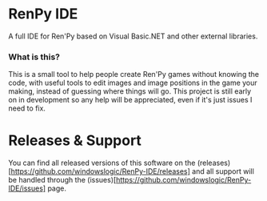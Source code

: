 # RenPy IDE
 A full IDE for Ren'Py based on Visual Basic.NET and other external libraries.

 ### What is this?

This is a small tool to help people create Ren'Py games without knowing the code, with useful tools to edit images and image positions in the game your making, instead of guessing where things will go. This project is still early on in development so any help will be appreciated, even if it's just issues I need to fix.

# Releases & Support

You can find all released versions of this software on the (releases)[https://github.com/windowslogic/RenPy-IDE/releases] and all support will be handled through the (issues)[https://github.com/windowslogic/RenPy-IDE/issues] page.
